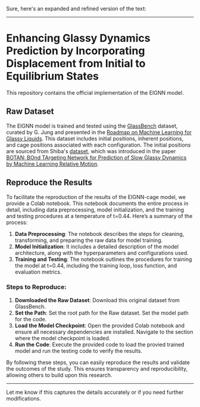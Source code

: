 Sure, here's an expanded and refined version of the text:

---

# Enhancing Glassy Dynamics Prediction by Incorporating Displacement from Initial to Equilibrium States

This repository contains the official implementation of the EIGNN model.

## Raw Dataset

The EIGNN model is trained and tested using the [GlassBench](https://doi.org/10.5281/zenodo.10118191) dataset, curated by G. Jung and presented in the [Roadmap on Machine Learning for Glassy Liquids](https://arxiv.org/abs/2311.14752). This dataset includes initial positions, inherent positions, and cage positions associated with each configuration. The initial positions are sourced from Shiba's [dataset](https://ipomoea-www.cc.u-tokyo.ac.jp/i29002/botan/public_dataset.tar.gz), which was introduced in the paper [BOTAN: BOnd TArgeting Network for Prediction of Slow Glassy Dynamics by Machine Learning Relative Motion](https://pubs.aip.org/aip/jcp/article/158/8/084503/2868947/BOTAN-BOnd-TArgeting-Network-for-prediction-of).

## Reproduce the Results

To facilitate the reproduction of the results of the EIGNN-cage model, we provide a Colab notebook. This notebook documents the entire process in detail, including data preprocessing, model initialization, and the training and testing procedures at a temperature of t=0.44. Here’s a summary of the process:

1. **Data Preprocessing**: The notebook describes the steps for cleaning, transforming, and preparing the raw data for model training.
2. **Model Initialization**: It includes a detailed description of the model architecture, along with the hyperparameters and configurations used.
3. **Training and Testing**: The notebook outlines the procedures for training the model at t=0.44, including the training loop, loss function, and evaluation metrics.

### Steps to Reproduce:

1. **Downloaded the Raw Dataset**: Download this original dataset from GlassBench.  
2. **Set the Path**: Set the root path for the Raw dataset. Set the model path for the code.
3. **Load the Model Checkpoint**: Open the provided Colab notebook and ensure all necessary dependencies are installed. Navigate to the section where the model checkpoint is loaded.
4. **Run the Code**: Execute the provided code to load the provied trained model and run the testing code to verify the results.

By following these steps, you can easily reproduce the results and validate the outcomes of the study. This ensures transparency and reproducibility, allowing others to build upon this research.

---

Let me know if this captures the details accurately or if you need further modifications.
